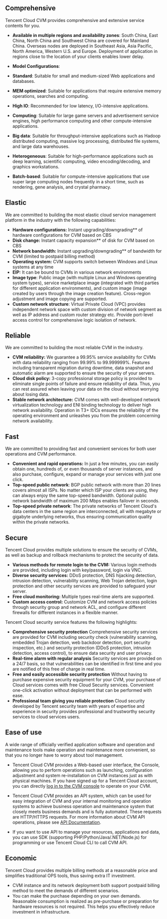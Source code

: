 ## Comprehensive
Tencent Cloud CVM provides comprehensive and extensive service contents for you.

- **Available in multiple regions and availability zones**: South China, East China, North China and Southwest China are covered for Mainland China. Overseas nodes are deployed in Southeast Asia, Asia Pacific, North America, Western U.S. and Europe. Deployment of application in regions close to the location of your clients enables lower delay.
- **Model Configurations**:
 - **Standard**: Suitable for small and medium-sized Web applications and databases.

 - **MEM optimized**: Suitable for applications that require extensive memory operations, searches and computing.

 - **High IO**: Recommended for low latency, I/O-intensive applications.

 - **Computing**: Suitable for large game servers and advertisement service engines, high performance computing and other compute-intensive applications.

 - **Big data**: Suitable for throughput-intensive applications such as Hadoop distributed computing, massive log processing, distributed file systems, and large data warehouses.

 - **Heterogeneous**: Suitable for high-performance applications such as deep learning, scientific computing, video encoding/decoding, and graphics workstations.
 - **Batch-based**: Suitable for compute-intensive applications that use super large computing nodes frequently in a short time, such as rendering, gene analysis, and crystal pharmacy.

## Elastic
We are committed to building the most elastic cloud service management platform in the industry with the following capabilities:

- **Hardware configurations:** Instant upgrading/downgrading** of hardware configurations for CVM based on CBS
- **Disk change:** Instant capacity expansion** of disk for CVM based on CBS 
- **Network bandwidth:** Instant upgrading/downgrading** of bandwidth for CVM (limited to postpaid billing method)
- **Operating system:** CVM supports switch between Windows and Linux systems at any time
- **EIP:** It can be bound to CVMs in various network environments
- **Image type**: Public image (with multiple Linux and Windows operating system types), service marketplace image (integrated with third parties for different application environments), and custom image (image created by users through the image creation feature). Cross-region adjustment and image copying are supported.
- **Custom network structure**: Virtual Private Cloud (VPC) provides independent network space with custom division of network segment as well as IP address and custom router strategy etc. Provide port-level access control for comprehensive logic isolation of network.

## Reliable
We are committed to building the most reliable CVM in the industry.

- **CVM reliability:** We guarantee a 99.95% service availability for CVMs with data reliability ranging from 99.99% to 99.999999%. Features including transparent migration during downtime, data snapshot and automatic alarm are supported to ensure the security of your servers.
- **Cloud disk policy:** 3-copy professional storage policy is provided to eliminate single points of failure and ensure reliability of data. Thus, you can rest assured when leaving your data on the cloud without worrying about losing data.
- **Stable network architecture:** CVM comes with well-developed network virtualization technology and ENI binding technology to deliver high network availability. Operation in T3+ IDCs ensures the reliability of the operating environment and unleashes you from the problem concerning network availability.


## Fast
We are committed to providing fast and convenient services for both user operations and CVM performance.

- **Convenient and rapid operations:** In just a few minutes, you can easily obtain one, hundreds of, or even thousands of server instances, and also purchase, configure, expand or manage your services with just one click.
- **Top-speed public network**: BGP public network with more than 20 lines covers almost all ISPs. No matter which ISP your clients are using, they can always enjoy the same top-speed bandwidth. Optional public network bandwidth of maximum 200 Mbps enables failover in seconds.
- **Top-speed private network**: The private networks of Tencent Cloud's data centers in the same region are interconnected, all with megabyte or gigabyte underlying networks, thus ensuring communication quality within the private networks.

## Secure
Tencent Cloud provides multiple solutions to ensure the security of CVMs, as well as backup and rollback mechanisms to protect the security of data.

- **Various methods for remote login to the CVM:** Various login methods are provided, including login with key/password, login via VNC.
- **Diverse security services:** DDoS protection, DNS hijacking detection, intrusion detection, vulnerability scanning, Web Trojan detection, login protection and other security services are provided to safeguard your server.
- **Free cloud monitoring:** Multiple types real-time alerts are supported.
- **Custom access control:** Customize CVM and network access policies through security group and network ACL, and configure different firewalls for different instances in a flexible manner.


Tencent Cloud security service features the following highlights:

- **Comprehensive security protection**
Comprehensive security services are provided for CVM including security check (vulnerability scanning, embedded Trojan detection, web backdoor detection, port security inspection, etc.) and security protection (DDoS protection, intrusion detection, access control), to ensure data security and user privacy.
- **Real-time alarm with regular analysis**
Security services are provided on a 24/7 basis, so that vulnerabilities can be identified in first time and you are notified of this free of charge in real time.
- **Free and easily accessible security protection**
Without having to purchase expensive security equipment for your CVM, your purchase of Cloud services comes with free Cloud Security services. Convenient one-click activation without deployment that can be performed with ease.
- **Professional team giving you reliable protection**
Cloud security developed by Tencent security team with years of expertise and experience in security provides professional and trustworthy security services to cloud services users.

## Ease of use
A wide range of officially verified application software and operation and maintenance tools make operation and maintenance more convenient, so that you no longer have to worry about tool management.

- Tencent Cloud CVM provides a Web-based user interface, the Console, allowing you to perform operations such as launching, configuration adjustment and system re-installation on CVM instances just as with physical machines. If you have signed up for a Tencent Cloud account, you can directly [log in to the CVM console](https://console.cloud.tencent.com/cvm) to operate on your CVM.

- Tencent Cloud CVM provides an API system, which can be used for easy integration of CVM and your internal monitoring and operation systems to achieve business operation and maintenance system that closely meets business demands and is fully automated. These requests are HTTP/HTTPS requests. For more information about CVM API operations, please see [API Documentation](https://intl.cloud.tencent.com/document/api/213/568).

- If you want to use API to manage your resources, applications and data, you can use SDK (supporting PHP/Python/Java/.NET/Node.js) for programming or use Tencent Cloud CLI to call CVM API. 

## Economic
Tencent Cloud provides multiple billing methods at a reasonable price and simplifies traditional OPS tools, thus saving extra IT investment.

- CVM instance and its network deployment both support postpaid billing method to meet the demands of different scenarios.
- You can make the purchase depending on your own demands. Reasonable consumption is realized as pre-purchase or preparation for hardware resources is not required. This helps you effectively reduce investment in infrastructure.

